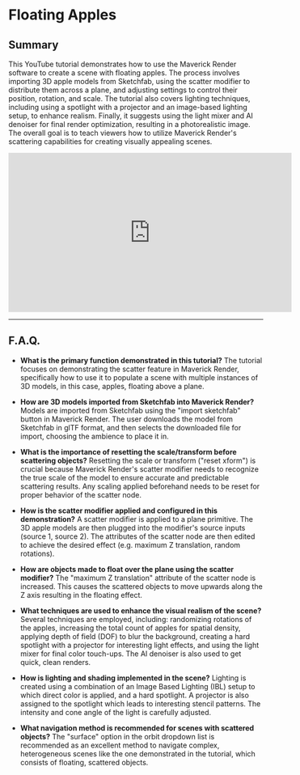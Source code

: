 # Floating Apples

## Summary

This YouTube tutorial demonstrates how to use the Maverick Render software to create a scene with floating apples. The process involves importing 3D apple models from Sketchfab, using the scatter modifier to distribute them across a plane, and adjusting settings to control their position, rotation, and scale. The tutorial also covers lighting techniques, including using a spotlight with a projector and an image-based lighting setup, to enhance realism. Finally, it suggests using the light mixer and AI denoiser for final render optimization, resulting in a photorealistic image. The overall goal is to teach viewers how to utilize Maverick Render's scattering capabilities for creating visually appealing scenes.

<iframe width="560" height="315" src="https://www.youtube.com/embed/Li3L6Tf7RUE?si=h1dOzB87JeVaS1gh" title="YouTube video player" frameborder="0" allow="accelerometer; autoplay; clipboard-write; encrypted-media; gyroscope; picture-in-picture; web-share" referrerpolicy="strict-origin-when-cross-origin" allowfullscreen></iframe>

---

## F.A.Q.

- **What is the primary function demonstrated in this tutorial?**
The tutorial focuses on demonstrating the scatter feature in Maverick Render, specifically how to use it to populate a scene with multiple instances of 3D models, in this case, apples, floating above a plane.

- **How are 3D models imported from Sketchfab into Maverick Render?**
Models are imported from Sketchfab using the "import sketchfab" button in Maverick Render. The user downloads the model from Sketchfab in glTF format, and then selects the downloaded file for import, choosing the ambience to place it in.

- **What is the importance of resetting the scale/transform before scattering objects?**
Resetting the scale or transform ("reset xform") is crucial because Maverick Render's scatter modifier needs to recognize the true scale of the model to ensure accurate and predictable scattering results. Any scaling applied beforehand needs to be reset for proper behavior of the scatter node.

- **How is the scatter modifier applied and configured in this demonstration?**
A scatter modifier is applied to a plane primitive. The 3D apple models are then plugged into the modifier's source inputs (source 1, source 2). The attributes of the scatter node are then edited to achieve the desired effect (e.g. maximum Z translation, random rotations).

- **How are objects made to float over the plane using the scatter modifier?**
The "maximum Z translation" attribute of the scatter node is increased. This causes the scattered objects to move upwards along the Z axis resulting in the floating effect.

- **What techniques are used to enhance the visual realism of the scene?**
Several techniques are employed, including: randomizing rotations of the apples, increasing the total count of apples for spatial density, applying depth of field (DOF) to blur the background, creating a hard spotlight with a projector for interesting light effects, and using the light mixer for final color touch-ups. The AI denoiser is also used to get quick, clean renders.

- **How is lighting and shading implemented in the scene?**
Lighting is created using a combination of an Image Based Lighting (IBL) setup to which direct color is applied, and a hard spotlight. A projector is also assigned to the spotlight which leads to interesting stencil patterns. The intensity and cone angle of the light is carefully adjusted.

- **What navigation method is recommended for scenes with scattered objects?**
The "surface" option in the orbit dropdown list is recommended as an excellent method to navigate complex, heterogeneous scenes like the one demonstrated in the tutorial, which consists of floating, scattered objects.